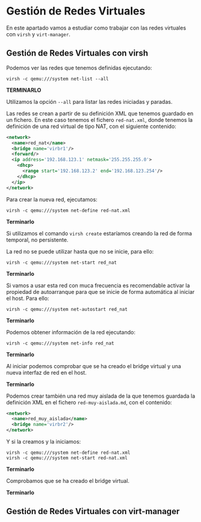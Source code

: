 # Gestión de Redes Virtuales

En este apartado vamos  a estudiar como trabajar con las redes virtuales con `virsh` y `virt-manager`.

## Gestión de Redes Virtuales con virsh

Podemos ver las redes que tenemos definidas ejecutando:

```
virsh -c qemu:///system net-list --all
```

**TERMINARLO**

Utilizamos la opción `--all` para listar las redes iniciadas y paradas.

Las redes se crean a partir de su definición XML que tenemos guardado en un fichero. En este caso tenemos el fichero `red-nat.xml`, donde tenemos la definición de una red virtual de tipo NAT, con el siguiente contenido:

```xml
<network>
  <name>red_nat</name>
  <bridge name='virbr1'/>
  <forward/>
  <ip address='192.168.123.1' netmask='255.255.255.0'>
    <dhcp>
      <range start='192.168.123.2' end='192.168.123.254'/>
    </dhcp>
  </ip>
</network>
```

Para crear la nueva red, ejecutamos:

```
virsh -c qemu:///system net-define red-nat.xml
```

**Terminarlo**

Si utilizamos el comando `virsh create` estaríamos creando la red de forma temporal, no persistente.

La red no se puede utilizar hasta que no se inicie, para ello:

```
virsh -c qemu:///system net-start red_nat
```

**Terminarlo**

Si vamos a usar esta red con muca frecuencia es recomendable activar la propiedad de autoarranque para que se inicie de forma automática al iniciar el host. Para ello:

```
virsh -c qemu:///system net-autostart red_nat
```
**Terminarlo**

Podemos obtener información de la red ejecutando:

```
virsh -c qemu:///system net-info red_nat
```
**Terminarlo**

Al iniciar podemos comprobar que se ha creado el bridge virtual y una nueva interfaz de red en el host.

**Terminarlo**

Podemos crear también una red muy aislada de la que tenemos guardada la definición XML en el fichero `red-muy-aislada.md`, con el contenido:

```xml
<network>
  <name>red_muy_aislada</name>
  <bridge name='virbr2'/>
</network>
```

Y si la creamos y la iniciamos:

```
virsh -c qemu:///system net-define red-nat.xml
virsh -c qemu:///system net-start red-nat.xml
```

**Terminarlo**

Comprobamos que se ha creado el bridge virtual. 

**Terminarlo**

## Gestión de Redes Virtuales con virt-manager
